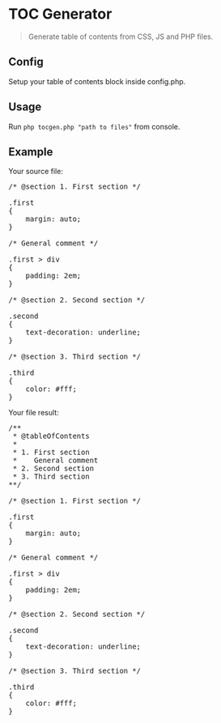 TOC Generator
=============

> Generate table of contents from CSS, JS and PHP files.


Config
------

Setup your table of contents block inside config.php.


Usage
------

Run <code>php tocgen.php "path to files"</code> from console.


Example
-------

Your source file:

<pre>
/* @section 1. First section */

.first
{
	margin: auto;
}

/* General comment */

.first > div
{
	padding: 2em;
}

/* @section 2. Second section */

.second
{
	text-decoration: underline;
}

/* @section 3. Third section */

.third
{
	color: #fff;
}
</pre>

Your file result:

<pre>
/**
 * @tableOfContents
 *
 * 1. First section
 *    General comment
 * 2. Second section
 * 3. Third section
**/

/* @section 1. First section */

.first
{
	margin: auto;
}

/* General comment */

.first > div
{
	padding: 2em;
}

/* @section 2. Second section */

.second
{
	text-decoration: underline;
}

/* @section 3. Third section */

.third
{
	color: #fff;
}
</pre>